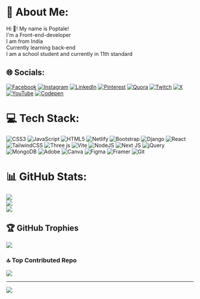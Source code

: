 # 💫 About Me:
Hi 👋! My name is Poptale!<br>I'm a Front-end-developer<br>I am from India<br>Currently learning back-end<br>I am a school student and currently in 11th standard


## 🌐 Socials:
[![Facebook](https://img.shields.io/badge/Facebook-%231877F2.svg?logo=Facebook&logoColor=white)](https://facebook.com/4.0poptale0.4) [![Instagram](https://img.shields.io/badge/Instagram-%23E4405F.svg?logo=Instagram&logoColor=white)](https://instagram.com/4.0poptale0.4/) [![LinkedIn](https://img.shields.io/badge/LinkedIn-%230077B5.svg?logo=linkedin&logoColor=white)](https://linkedin.com/in/in/pratik-jha-380037301/) [![Pinterest](https://img.shields.io/badge/Pinterest-%23E60023.svg?logo=Pinterest&logoColor=white)](https://pinterest.com/pratik04jha/) [![Quora](https://img.shields.io/badge/Quora-%23B92B27.svg?logo=Quora&logoColor=white)](https://quora.com/profile/Pratik-1703) [![Twitch](https://img.shields.io/badge/Twitch-%239146FF.svg?logo=Twitch&logoColor=white)](https://twitch.tv/poptale) [![X](https://img.shields.io/badge/X-black.svg?logo=X&logoColor=white)](https://x.com/POPTALE_) [![YouTube](https://img.shields.io/badge/YouTube-%23FF0000.svg?logo=YouTube&logoColor=white)](https://youtube.com/@@Pratik04jha) [![Codepen](https://img.shields.io/badge/Codepen-000000?style=for-the-badge&logo=codepen&logoColor=white)](https://codepen.io/Pratik-Jha-the-bold) 

# 💻 Tech Stack:
![CSS3](https://img.shields.io/badge/css3-%231572B6.svg?style=for-the-badge&logo=css3&logoColor=white) ![JavaScript](https://img.shields.io/badge/javascript-%23323330.svg?style=for-the-badge&logo=javascript&logoColor=%23F7DF1E) ![HTML5](https://img.shields.io/badge/html5-%23E34F26.svg?style=for-the-badge&logo=html5&logoColor=white) ![Netlify](https://img.shields.io/badge/netlify-%23000000.svg?style=for-the-badge&logo=netlify&logoColor=#00C7B7) ![Bootstrap](https://img.shields.io/badge/bootstrap-%238511FA.svg?style=for-the-badge&logo=bootstrap&logoColor=white) ![Django](https://img.shields.io/badge/django-%23092E20.svg?style=for-the-badge&logo=django&logoColor=white) ![React](https://img.shields.io/badge/react-%2320232a.svg?style=for-the-badge&logo=react&logoColor=%2361DAFB) ![TailwindCSS](https://img.shields.io/badge/tailwindcss-%2338B2AC.svg?style=for-the-badge&logo=tailwind-css&logoColor=white) ![Three js](https://img.shields.io/badge/threejs-black?style=for-the-badge&logo=three.js&logoColor=white) ![Vite](https://img.shields.io/badge/vite-%23646CFF.svg?style=for-the-badge&logo=vite&logoColor=white) ![NodeJS](https://img.shields.io/badge/node.js-6DA55F?style=for-the-badge&logo=node.js&logoColor=white) ![Next JS](https://img.shields.io/badge/Next-black?style=for-the-badge&logo=next.js&logoColor=white) ![jQuery](https://img.shields.io/badge/jquery-%230769AD.svg?style=for-the-badge&logo=jquery&logoColor=white) ![MongoDB](https://img.shields.io/badge/MongoDB-%234ea94b.svg?style=for-the-badge&logo=mongodb&logoColor=white) ![Adobe](https://img.shields.io/badge/adobe-%23FF0000.svg?style=for-the-badge&logo=adobe&logoColor=white) ![Canva](https://img.shields.io/badge/Canva-%2300C4CC.svg?style=for-the-badge&logo=Canva&logoColor=white) ![Figma](https://img.shields.io/badge/figma-%23F24E1E.svg?style=for-the-badge&logo=figma&logoColor=white) ![Framer](https://img.shields.io/badge/Framer-black?style=for-the-badge&logo=framer&logoColor=blue) ![Git](https://img.shields.io/badge/git-%23F05033.svg?style=for-the-badge&logo=git&logoColor=white)
# 📊 GitHub Stats:
![](https://github-readme-stats.vercel.app/api?username=Poptale&theme=dark&hide_border=false&include_all_commits=false&count_private=false)<br/>
![](https://github-readme-streak-stats.herokuapp.com/?user=Poptale&theme=dark&hide_border=false)<br/>
![](https://github-readme-stats.vercel.app/api/top-langs/?username=Poptale&theme=dark&hide_border=false&include_all_commits=false&count_private=false&layout=compact)

## 🏆 GitHub Trophies
![](https://github-profile-trophy.vercel.app/?username=Poptale&theme=radical&no-frame=false&no-bg=true&margin-w=4)

### 🔝 Top Contributed Repo
![](https://github-contributor-stats.vercel.app/api?username=Poptale&limit=5&theme=dark&combine_all_yearly_contributions=true)

---
[![](https://visitcount.itsvg.in/api?id=Poptale&icon=0&color=0)](https://visitcount.itsvg.in)

<!-- Proudly created with GPRM ( https://gprm.itsvg.in ) -->
